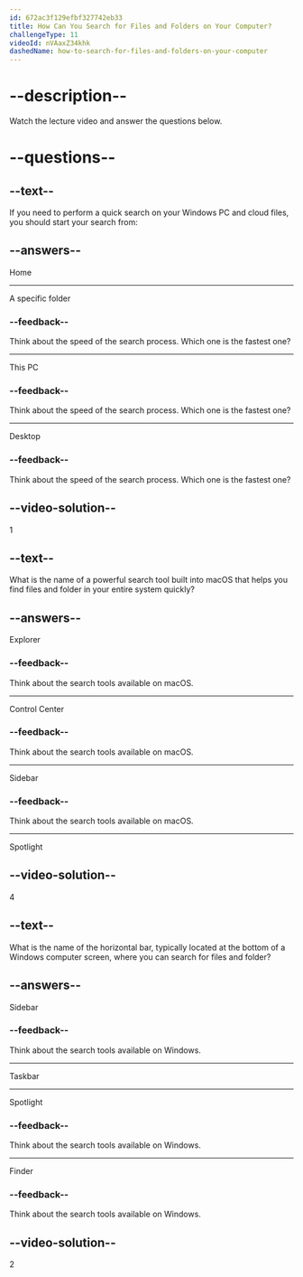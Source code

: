 ```yaml
---
id: 672ac3f129efbf327742eb33
title: How Can You Search for Files and Folders on Your Computer?
challengeType: 11
videoId: nVAaxZ34khk
dashedName: how-to-search-for-files-and-folders-on-your-computer
---
```


# --description--

Watch the lecture video and answer the questions below.

# --questions--

## --text--

If you need to perform a quick search on your Windows PC and cloud files, you should start your search from:

## --answers--

Home

---

A specific folder

### --feedback--

Think about the speed of the search process. Which one is the fastest one?

---

This PC

### --feedback--

Think about the speed of the search process. Which one is the fastest one?

---

Desktop

### --feedback--

Think about the speed of the search process. Which one is the fastest one?

## --video-solution--

1

## --text--

What is the name of a powerful search tool built into macOS that helps you find files and folder in your entire system quickly?

## --answers--

Explorer

### --feedback--

Think about the search tools available on macOS.

---

Control Center

### --feedback--

Think about the search tools available on macOS.

---

Sidebar

### --feedback--

Think about the search tools available on macOS.

---

Spotlight

## --video-solution--

4

## --text--

What is the name of the horizontal bar, typically located at the bottom of a Windows computer screen, where you can search for files and folder?

## --answers--

Sidebar

### --feedback--

Think about the search tools available on Windows.

---

Taskbar

---

Spotlight

### --feedback--

Think about the search tools available on Windows.

---

Finder

### --feedback--

Think about the search tools available on Windows.

## --video-solution--

2
